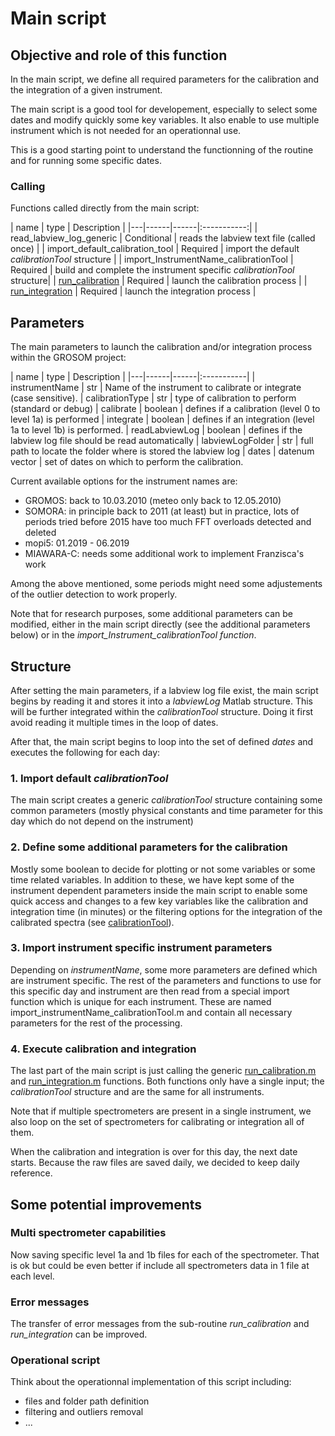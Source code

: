 # Main script

## Objective and role of this function

In the main script, we define all required parameters for the calibration and
the integration of a given instrument. 

The main script is a good tool for developement, especially to select some
dates and modify quickly some key variables. It also enable to use multiple
instrument which is not needed for an operationnal use. 

This is a good starting point to understand the functionning of the routine and
for running some specific dates.

### Calling 

Functions called directly from the main script: 

| name | type | Description |
|---|------|------|:-----------:|
| read_labview_log_generic | Conditional | reads the labview text file (called once) | 
| import_default_calibration_tool | Required | import the default *calibrationTool* structure |
| import_InstrumentName_calibrationTool | Required | build and complete the instrument specific *calibrationTool* structure| 
| [run_calibration](run_calibration.md) | Required | launch the calibration process | 
| [run_integration](run_integration.md) | Required | launch the integration process | 


## Parameters

The main parameters to launch the calibration and/or integration process within
the GROSOM project:

| name | type | Description |
|---|------|------|:-----------|
| instrumentName | str | Name of the instrument to calibrate or integrate (case sensitive). 
| calibrationType | str | type of calibration to perform (standard or debug) 
| calibrate | boolean | defines if a calibration (level 0 to level 1a) is performed
| integrate | boolean | defines if an integration (level 1a to level 1b) is performed.
| readLabviewLog | boolean | defines if the labview log file should be read automatically
| labviewLogFolder | str | full path to locate the folder where is stored the labview log
| dates | datenum vector  | set of dates on which to perform the calibration.

Current available options for the instrument names are:
* GROMOS: back to 10.03.2010 (meteo only back to 12.05.2010)
* SOMORA: in principle back to 2011 (at least) but in practice, lots of periods tried before 2015 have too much FFT overloads detected and deleted
* mopi5: 01.2019 - 06.2019
* MIAWARA-C: needs some additional work to implement Franzisca's work

Among the above mentioned, some periods might need some adjustements of the outlier detection to work properly.

Note that for research purposes, some additional parameters can be modified,
either in the main script directly (see the additional parameters below) or in
the *import_Instrument_calibrationTool function*.

## Structure

After setting the main parameters, if a labview log file exist, the main script
begins by reading it and stores it into a *labviewLog* Matlab structure. This
will be further integrated within the *calibrationTool* structure. Doing it first avoid reading it multiple times in the loop of dates.

After that, the main script begins to loop into the set of defined *dates* and
executes the following for each day:

### 1. Import default *calibrationTool*

The main script creates a generic *calibrationTool* structure containing
some common parameters (mostly physical constants and time parameter for this day which do not depend on the instrument)

### 2. Define some additional parameters for the calibration

Mostly some boolean to decide for plotting or not some variables or some time
related variables. In addition to these, we have kept some of the instrument
dependent parameters inside the main script to enable some quick access and
changes to a few key variables like the calibration and integration time (in
minutes) or the filtering options for the integration of the calibrated spectra
(see [calibrationTool](calibrationTool.md)).

### 3. Import instrument specific instrument parameters

Depending on *instrumentName*, some more parameters are defined which are
instrument specific. The rest of the parameters and functions to use for this
specific day and instrument are then read from a special import function which
is unique for each instrument. These are named
import\_instrumentName\_calibrationTool.m and contain all necessary parameters
for the rest of the processing. 

### 4. Execute calibration and integration

The last part of the main script is just calling the generic [run_calibration.m](run_calibration.md)
and [run_integration.m](run_integration.md) functions. Both functions only have a single input; the
*calibrationTool* structure and are the same for all instruments.

Note that if multiple spectrometers are present in a single instrument, we also
loop on the set of spectrometers for calibrating or integration all of them.

When the calibration and integration is over for this day, the next date starts.
Because the raw files are saved daily, we decided to keep daily reference.

## Some potential improvements

### Multi spectrometer capabilities 

Now saving specific level 1a and 1b files for each of the spectrometer. That is ok but could be even better if include all spectrometers data in 1 file at each level.

### Error messages

The transfer of error messages from the sub-routine *run_calibration* and *run_integration* can be improved.

### Operational script

Think about the operationnal implementation of this script including:
* files and folder path definition
* filtering and outliers removal
* ...

